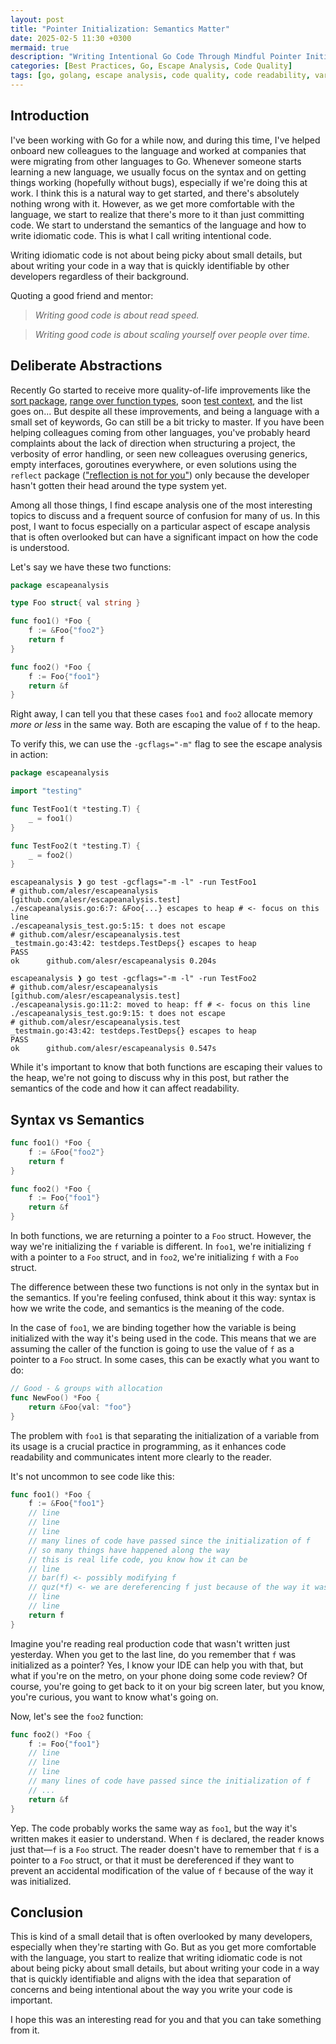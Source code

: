 ```yaml
---
layout: post
title: "Pointer Initialization: Semantics Matter"
date: 2025-02-5 11:30 +0300
mermaid: true
description: "Writing Intentional Go Code Through Mindful Pointer Initialization"
categories: [Best Practices, Go, Escape Analysis, Code Quality]
tags: [go, golang, escape analysis, code quality, code readability, variable initialization, programming practices]
---
```


## Introduction

I've been working with Go for a while now, and during this time, I've helped onboard new colleagues to the language and worked at companies that were migrating from other languages to Go. Whenever someone starts learning a new language, we usually focus on the syntax and on getting things working (hopefully without bugs), especially if we're doing this at work. I think this is a natural way to get started, and there's absolutely nothing wrong with it. However, as we get more comfortable with the language, we start to realize that there's more to it than just committing code. We start to understand the semantics of the language and how to write idiomatic code. This is what I call writing intentional code.

Writing idiomatic code is not about being picky about small details, but about writing your code in a way that is quickly identifiable by other developers regardless of their background.

Quoting a good friend and mentor: 

> *Writing good code is about read speed.*

> *Writing good code is about scaling yourself over people over time.*

## Deliberate Abstractions

Recently Go started to receive more quality-of-life improvements like the [sort package](https://pkg.go.dev/sort), [range over function types](https://go.dev/blog/range-functions), soon [test context](https://pkg.go.dev/testing@master#T.Context), and the list goes on... But despite all these improvements, and being a language with a small set of keywords, Go can still be a bit tricky to master. If you have been helping colleagues coming from other languages, you've probably heard complaints about the lack of direction when structuring a project, the verbosity of error handling, or seen new colleagues overusing generics, empty interfaces, goroutines everywhere, or even solutions using the `reflect` package (["reflection is not for you"](https://youtu.be/PAAkCSZUG1c?si=O1vqib7jheETfTBO&t=922)) only because the developer hasn't gotten their head around the type system yet.

Among all those things, I find escape analysis one of the most interesting topics to discuss and a frequent source of confusion for many of us. In this post, I want to focus especially on a particular aspect of escape analysis that is often overlooked but can have a significant impact on how the code is understood.

Let's say we have these two functions:

```go
package escapeanalysis

type Foo struct{ val string }

func foo1() *Foo {
    f := &Foo{"foo2"}
    return f
}

func foo2() *Foo {
    f := Foo{"foo1"}
    return &f
}
```

Right away, I can tell you that these cases `foo1` and `foo2` allocate memory *more or less* in the same way. Both are escaping the value of `f` to the heap.

To verify this, we can use the `-gcflags="-m"` flag to see the escape analysis in action:

```go
package escapeanalysis

import "testing"

func TestFoo1(t *testing.T) {
	_ = foo1()
}

func TestFoo2(t *testing.T) {
	_ = foo2()
}
```

```shell
escapeanalysis ❱ go test -gcflags="-m -l" -run TestFoo1
# github.com/alesr/escapeanalysis [github.com/alesr/escapeanalysis.test]
./escapeanalysis.go:6:7: &Foo{...} escapes to heap # <- focus on this line
./escapeanalysis_test.go:5:15: t does not escape
# github.com/alesr/escapeanalysis.test
_testmain.go:43:42: testdeps.TestDeps{} escapes to heap
PASS
ok      github.com/alesr/escapeanalysis 0.204s
```

```shell
escapeanalysis ❱ go test -gcflags="-m -l" -run TestFoo2
# github.com/alesr/escapeanalysis [github.com/alesr/escapeanalysis.test]
./escapeanalysis.go:11:2: moved to heap: ff # <- focus on this line
./escapeanalysis_test.go:9:15: t does not escape
# github.com/alesr/escapeanalysis.test
_testmain.go:43:42: testdeps.TestDeps{} escapes to heap
PASS
ok      github.com/alesr/escapeanalysis 0.547s
```

While it's important to know that both functions are escaping their values to the heap, we're not going to discuss why in this post, but rather the semantics of the code and how it can affect readability.

## Syntax vs Semantics

```go
func foo1() *Foo {
    f := &Foo{"foo2"}
    return f
}

func foo2() *Foo {
    f := Foo{"foo1"}
    return &f
}
```

In both functions, we are returning a pointer to a `Foo` struct. However, the way we're initializing the `f` variable is different. In `foo1`, we're initializing `f` with a pointer to a `Foo` struct, and in `foo2`, we're initializing `f` with a `Foo` struct.

The difference between these two functions is not only in the syntax but in the semantics. If you're feeling confused, think about it this way: syntax is how we write the code, and semantics is the meaning of the code.

In the case of `foo1`, we are binding together how the variable is being initialized with the way it's being used in the code. This means that we are assuming the caller of the function is going to use the value of `f` as a pointer to a `Foo` struct. In some cases, this can be exactly what you want to do:

```go
// Good - & groups with allocation
func NewFoo() *Foo {
    return &Foo{val: "foo"}
}
```

The problem with `foo1` is that separating the initialization of a variable from its usage is a crucial practice in programming, as it enhances code readability and communicates intent more clearly to the reader.

It's not uncommon to see code like this:

```go
func foo1() *Foo {
    f := &Foo{"foo1"}
    // line
    // line
    // line
    // many lines of code have passed since the initialization of f
    // so many things have happened along the way
    // this is real life code, you know how it can be
    // line
    // bar(f) <- possibly modifying f
    // quz(*f) <- we are dereferencing f just because of the way it was initialized
    // line
    // line
    return f
}
```

Imagine you're reading real production code that wasn't written just yesterday. When you get to the last line, do you remember that `f` was initialized as a pointer? Yes, I know your IDE can help you with that, but what if you're on the metro, on your phone doing some code review? Of course, you're going to get back to it on your big screen later, but you know, you're curious, you want to know what's going on.

Now, let's see the `foo2` function:

```go
func foo2() *Foo {
    f := Foo{"foo1"}
    // line
    // line
    // line
    // many lines of code have passed since the initialization of f
    // ...
    return &f
}
```

Yep. The code probably works the same way as `foo1`, but the way it's written makes it easier to understand. When `f` is declared, the reader knows just that—`f` is a `Foo` struct. The reader doesn't have to remember that `f` is a pointer to a `Foo` struct, or that it must be dereferenced if they want to prevent an accidental modification of the value of `f` because of the way it was initialized.

## Conclusion

This is kind of a small detail that is often overlooked by many developers, especially when they're starting with Go. But as you get more comfortable with the language, you start to realize that writing idiomatic code is not about being picky about small details, but about writing your code in a way that is quickly identifiable and aligns with the idea that separation of concerns and being intentional about the way you write your code is important.

I hope this was an interesting read for you and that you can take something from it.
